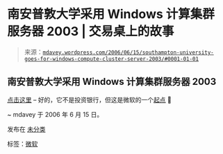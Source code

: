 <!--yml

分类：未分类

日期：2024-05-18 06:04:23

-->

# 南安普敦大学采用 Windows 计算集群服务器 2003 | 交易桌上的故事

> 来源：[`mdavey.wordpress.com/2006/06/15/southampton-university-goes-for-windows-compute-cluster-server-2003/#0001-01-01`](https://mdavey.wordpress.com/2006/06/15/southampton-university-goes-for-windows-compute-cluster-server-2003/#0001-01-01)

## 南安普敦大学采用 Windows 计算集群服务器 2003

[点击这里](http://www.computing.co.uk/computing/news/2158230/windows-selected-cluster) – 好的，它不是投资银行，但这是微软的一个[起点](http://www.soton.ac.uk/mediacentre/news/2006/jun/06_75.shtml) 🙂

~ mdavey 于 2006 年 6 月 15 日。

发布在 [未分类](https://mdavey.wordpress.com/category/uncategorized/)

标签：[微软](https://mdavey.wordpress.com/tag/microsoft/)
